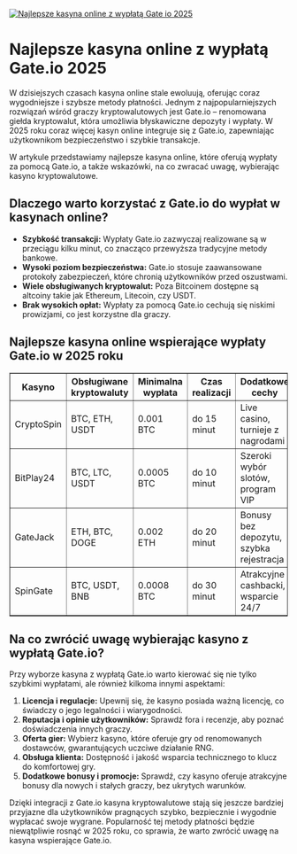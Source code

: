 [![Najlepsze kasyna online z wypłatą Gate io 2025](https://123-caf.pages.dev/gitsignup.png)](https://vrmoo.ru/Bt82HjjY)

<h1>Najlepsze kasyna online z wypłatą Gate.io 2025</h1> <p>W dzisiejszych czasach kasyna online stale ewoluują, oferując coraz wygodniejsze i szybsze metody płatności. Jednym z najpopularniejszych rozwiązań wśród graczy kryptowalutowych jest Gate.io – renomowana giełda kryptowalut, która umożliwia błyskawiczne depozyty i wypłaty. W 2025 roku coraz więcej kasyn online integruje się z Gate.io, zapewniając użytkownikom bezpieczeństwo i szybkie transakcje.</p> <p>W artykule przedstawiamy najlepsze kasyna online, które oferują wypłaty za pomocą Gate.io, a także wskazówki, na co zwracać uwagę, wybierając kasyno kryptowalutowe.</p>  <h2>Dlaczego warto korzystać z Gate.io do wypłat w kasynach online?</h2> <ul>   <li><strong>Szybkość transakcji:</strong> Wypłaty Gate.io zazwyczaj realizowane są w przeciągu kilku minut, co znacząco przewyższa tradycyjne metody bankowe.</li>   <li><strong>Wysoki poziom bezpieczeństwa:</strong> Gate.io stosuje zaawansowane protokoły zabezpieczeń, które chronią użytkowników przed oszustwami.</li>   <li><strong>Wiele obsługiwanych kryptowalut:</strong> Poza Bitcoinem dostępne są altcoiny takie jak Ethereum, Litecoin, czy USDT.</li>   <li><strong>Brak wysokich opłat:</strong> Wypłaty za pomocą Gate.io cechują się niskimi prowizjami, co jest korzystne dla graczy.</li> </ul>  <h2>Najlepsze kasyna online wspierające wypłaty Gate.io w 2025 roku</h2> <table border="1" cellpadding="8" cellspacing="0">   <thead>     <tr>       <th>Kasyno</th>       <th>Obsługiwane kryptowaluty</th>       <th>Minimalna wypłata</th>       <th>Czas realizacji</th>       <th>Dodatkowe cechy</th>     </tr>   </thead>   <tbody>     <tr>       <td>CryptoSpin</td>       <td>BTC, ETH, USDT</td>       <td>0.001 BTC</td>       <td>do 15 minut</td>       <td>Live casino, turnieje z nagrodami</td>     </tr>     <tr>       <td>BitPlay24</td>       <td>BTC, LTC, USDT</td>       <td>0.0005 BTC</td>       <td>do 10 minut</td>       <td>Szeroki wybór slotów, program VIP</td>     </tr>     <tr>       <td>GateJack</td>       <td>ETH, BTC, DOGE</td>       <td>0.002 ETH</td>       <td>do 20 minut</td>       <td>Bonusy bez depozytu, szybka rejestracja</td>     </tr>     <tr>       <td>SpinGate</td>       <td>BTC, USDT, BNB</td>       <td>0.0008 BTC</td>       <td>do 30 minut</td>       <td>Atrakcyjne cashbacki, wsparcie 24/7</td>     </tr>   </tbody> </table>  <h2>Na co zwrócić uwagę wybierając kasyno z wypłatą Gate.io?</h2> <p>Przy wyborze kasyna z wypłatą Gate.io warto kierować się nie tylko szybkimi wypłatami, ale również kilkoma innymi aspektami:</p> <ol>   <li><strong>Licencja i regulacje:</strong> Upewnij się, że kasyno posiada ważną licencję, co świadczy o jego legalności i wiarygodności.</li>   <li><strong>Reputacja i opinie użytkowników:</strong> Sprawdź fora i recenzje, aby poznać doświadczenia innych graczy.</li>   <li><strong>Oferta gier:</strong> Wybierz kasyno, które oferuje gry od renomowanych dostawców, gwarantujących uczciwe działanie RNG.</li>   <li><strong>Obsługa klienta:</strong> Dostępność i jakość wsparcia technicznego to klucz do komfortowej gry.</li>   <li><strong>Dodatkowe bonusy i promocje:</strong> Sprawdź, czy kasyno oferuje atrakcyjne bonusy dla nowych i stałych graczy, bez ukrytych warunków.</li> </ol>  <p>Dzięki integracji z Gate.io kasyna kryptowalutowe stają się jeszcze bardziej przyjazne dla użytkowników pragnących szybko, bezpiecznie i wygodnie wypłacać swoje wygrane. Popularność tej metody płatności będzie niewątpliwie rosnąć w 2025 roku, co sprawia, że warto zwrócić uwagę na kasyna wspierające Gate.io.</p>